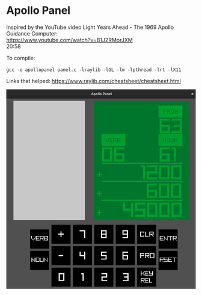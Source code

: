 # Apollo Panel

Inspired by the YouTube video Light Years Ahead - The 1969 Apollo Guidance Computer:  
https://www.youtube.com/watch?v=B1J2RMorJXM  
20:58

To compile:
```
gcc -o apollopanel panel.c -lraylib -lGL -lm -lpthread -lrt -lX11
```


Links that helped: 
https://www.raylib.com/cheatsheet/cheatsheet.html

  
![Screenshot of Panel](screenshot.png)
